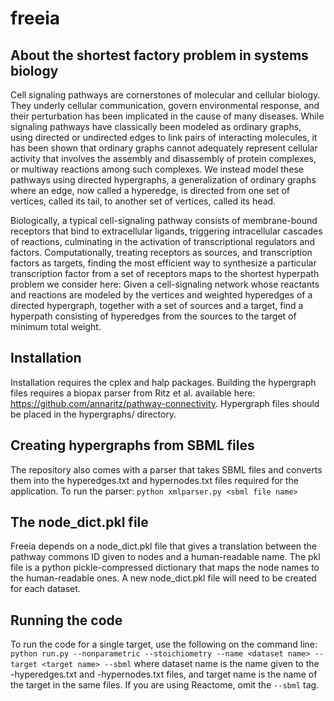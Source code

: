 # freeia

## About the shortest factory problem in systems biology

Cell signaling pathways are cornerstones of molecular and cellular biology. They underly cellular communication, govern environmental response, and their perturbation has been implicated in the cause of many diseases. While signaling pathways have classically been modeled as ordinary graphs, using directed or undirected edges to link pairs of interacting molecules, it has been shown that ordinary graphs cannot adequately represent cellular activity that involves the assembly and disassembly of protein complexes, or multiway reactions among such complexes. We instead model these pathways using directed hypergraphs, a generalization of ordinary graphs where an edge, now called a hyperedge, is directed from one set of vertices, called its tail, to another set of vertices, called its head.

Biologically, a typical cell-signaling pathway consists of membrane-bound receptors that bind to extracellular ligands, triggering intracellular cascades of reactions, culminating in the activation of transcriptional regulators and factors. Computationally, treating receptors as sources, and transcription factors as targets, finding the most efficient way to synthesize a particular transcription factor from a set of receptors maps to the shortest hyperpath problem we consider here: Given a cell-signaling network whose reactants and reactions are modeled by the vertices and weighted hyperedges of a directed hypergraph, together with a set of sources and a target, find a hyperpath consisting of hyperedges from the sources to the target of minimum total weight.

## Installation

Installation requires the cplex and halp packages. Building the hypergraph files requires a biopax parser from Ritz et al. available here: https://github.com/annaritz/pathway-connectivity. Hypergraph files should be placed in the hypergraphs/ directory.

## Creating hypergraphs from SBML files

The repository also comes with a parser that takes SBML files and converts them into the hyperedges.txt and hypernodes.txt files required for the application.
To run the parser:
`python xmlparser.py <sbml file name>`

## The node_dict.pkl file

Freeia depends on a node_dict.pkl file that gives a translation between the pathway commons ID given to nodes and a human-readable name. The pkl file is a python pickle-compressed dictionary that maps the node names to the human-readable ones. A new node_dict.pkl file will need to be created for each dataset.

## Running the code

To run the code for a single target, use the following on the command line:
`python run.py --nonparametric --stoichiometry --name <dataset name> --target <target name> --sbml`
where dataset name is the name given to the -hyperedges.txt and -hypernodes.txt files,
and target name is the name of the target in the same files.
If you are using Reactome, omit the `--sbml` tag.
